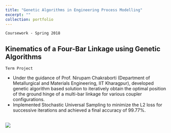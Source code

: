 ```yaml
---
title: "Genetic Algorithms in Engineering Process Modelling"
excerpt: ""
collection: portfolio
---
```


`Coursework - Spring 2018`

## Kinematics of a Four-Bar Linkage using Genetic Algorithms
`Term Project`

* Under the guidance of Prof. Nirupam Chakraborti (Department of Metallurgical and Materials Engineering, IIT Kharagpur), developed genetic algorithm based solution to iteratively obtain the optimal position of the ground hinge of a multi-bar linkage for various coupler configurations.
* Implemented Stochastic Universal Sampling to minimize the L2 loss for successive iterations and achieved a final accuracy of 99.77%.

<br/><img src='/images/500x300.png'>